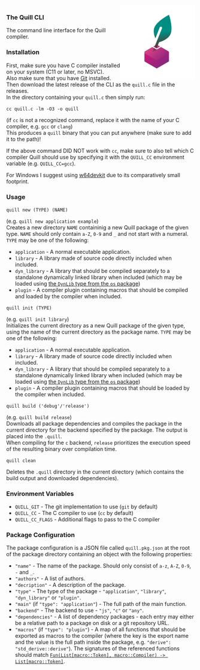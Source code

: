 <img src="./quill_tp.svg" width="200px" align="right">

### The Quill CLI
The command line interface for the Quill compiler.

### Installation

First, make sure you have C compiler installed on your system (C11 or later, no MSVC).   
Also make sure that you have [Git](https://git-scm.com/downloads) installed.  
Then download the latest release of the CLI as the `quill.c` file in the releases.   
In the directory containing your `quill.c` then simply run:
```
cc quill.c -lm -O3 -o quill
```
(if `cc` is not a recognized command, replace it with the name of your C compiler, e.g. `gcc` or `clang`)   
This produces a `quill` binary that you can put anywhere (make sure to add it to the path)!   

If the above command DID NOT work with `cc`, make sure to also tell which C compiler Quill should use by specifying it with the `QUILL_CC` environment variable (e.g. `QUILL_CC=gcc`).

For Windows I suggest using [w64devkit](https://github.com/skeeto/w64devkit) due to its comparatively small footprint.

### Usage

```
quill new (TYPE) (NAME)
```
(e.g. `quill new application example`)   
Creates a new directory `NAME` containinig a new Quill package of the given type.
`NAME` should only contain `a-Z`, `0-9` and `_` and not start with a numeral.
`TYPE` may be one of the following:
- `application` - A normal executable application.
- `library` - A library made of source code directly included when included.
- `dyn_library` - A library that should be compiled separately to a standalone dynamically linked library when included (which may be loaded using [the `DynLib` type from the `os` package](https://github.com/quill-project/os))
- `plugin` - A compiler plugin containing macros that should be compiled and loaded by the compiler when included.
```
quill init (TYPE)
```
(e.g. `quill init library`)   
Initializes the current directory as a new Quill package of the given type, using the name of the current directory as the package name.
`TYPE` may be one of the following:
- `application` - A normal executable application.
- `library` - A library made of source code directly included when included.
- `dyn_library` - A library that should be compiled separately to a standalone dynamically linked library when included (which may be loaded using [the `DynLib` type from the `os` package](https://github.com/quill-project/os))
- `plugin` - A compiler plugin containing macros that should be loaded by the compiler when included.

```
quill build ('debug'/'release')
```
(e.g. `quill build release`)   
Downloads all package dependencies and compiles the package in the current directory for the backend specified by the package. The output is placed into the `.quill`.   
When compiling for the `c` backend, `release` prioritizes the execution speed of the resulting binary over compilation time.

```
quill clean
```
Deletes the `.quill` directory in the current directory (which contains the build output and downloaded dependencies).

### Environment Variables

- `QUILL_GIT` - The git implementation to use (`git` by default)
- `QUILL_CC` - The C compiler to use (`cc` by default)
- `QUILL_CC_FLAGS` - Additional flags to pass to the C compiler

### Package Configuration

The package configuration is a JSON file called `quill.pkg.json` at the root of the package directory containing an object with the following properties:
- `"name"` - The name of the package. Should only consist of `a-z`, `A-Z`, `0-9`, `-` and `_`.
- `"authors"` - A list of authors.
- `"decription"` - A description of the package.
- `"type"` - The type of the package - `"application"`, `"library"`, `"dyn_library"` or `"plugin"`.
- `"main"` (if `"type": "application"`) - The full path of the main function.
- `"backend"` - The backend to use - `"js"`, `"c"` or `"any"`.
- `"dependencies"` - A list of dependency packages - each entry may either be a relative path to a package on disk or a git repository URL.
- `"macros"` (if `"type": "plugin"`) - A map of all functions that should be exported as macros to the compiler (where the key is the export name and the value is the full path inside the package, e.g. `"derive": "std_derive::derive"`). The signatures of the referenced functions should match [`Fun(List[macro::Token], macro::Compiler) -> List[macro::Token]`](https://github.com/quill-project/macro).